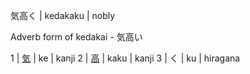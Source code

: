 気高く | kedakaku | nobly

Adverb form of kedakai - 気高い

1 | [気](http://localhost:4567/気) | ke | kanji
2 | [高](http://localhost:4567/高) | kaku | kanji
3 | く | ku | hiragana
